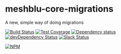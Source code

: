 # meshblu-core-migrations
A new, simple way of doing migrations

[![Build Status](https://travis-ci.org/octoblu/meshblu-core-migrations.svg?branch=master)](https://travis-ci.org/octoblu/meshblu-core-migrations)
[![Test Coverage](https://codecov.io/gh/octoblu/meshblu-core-migrations/branch/master/graph/badge.svg)](https://codecov.io/gh/octoblu/meshblu-core-migrations)
[![Dependency status](http://img.shields.io/david/octoblu/meshblu-core-migrations.svg?style=flat)](https://david-dm.org/octoblu/meshblu-core-migrations)
[![devDependency Status](http://img.shields.io/david/dev/octoblu/meshblu-core-migrations.svg?style=flat)](https://david-dm.org/octoblu/meshblu-core-migrations#info=devDependencies)
[![Slack Status](http://community-slack.octoblu.com/badge.svg)](http://community-slack.octoblu.com)

[![NPM](https://nodei.co/npm/meshblu-core-migrations.svg?style=flat)](https://npmjs.org/package/meshblu-core-migrations)

